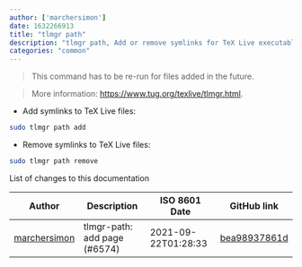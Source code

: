 ```yaml
---
author: ['marchersimon']
date: 1632266913
title: "tlmgr path"
description: "tlmgr path, Add or remove symlinks for TeX Live executables, man pages and info pages."
categories: "common"
---
```

> This command has to be re-run for files added in the future.

> More information: <https://www.tug.org/texlive/tlmgr.html>.

- Add symlinks to TeX Live files:

```bash
sudo tlmgr path add
```

- Remove symlinks to TeX Live files:

```bash
sudo tlmgr path remove
```
List of changes to this documentation


Author | Description | ISO 8601 Date | GitHub link
------|-----|-----|-----
[marchersimon](mailto:50295997+marchersimon@users.noreply.github.com) | tlmgr-path: add page (#6574) | 2021-09-22T01:28:33 | [bea98937861d](https://github.com/tldr-pages/tldr/commit/bea98937861d25f3d68fabac351d44029c998230)

